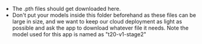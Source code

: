 * The .pth files should get downloaded here.
* Don't put your models inside this folder beforehand as these files can be large in size, and we want to keep our cloud deployment as light as possible and ask the app to download whatever file it needs.
Note the model used for this app is named as "t20-v1-stage2"

